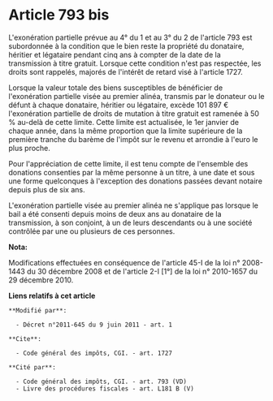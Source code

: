 # Article 793 bis

L'exonération partielle prévue au 4° du 1 et au 3° du 2 de l'article 793 est subordonnée à la condition que le bien reste la
propriété du donataire, héritier et légataire pendant cinq ans à compter de la date de la transmission à titre gratuit.
Lorsque cette condition n'est pas respectée, les droits sont rappelés, majorés de l'intérêt de retard visé à l'article 1727. 

Lorsque la valeur totale des biens susceptibles de bénéficier de l'exonération partielle visée au premier alinéa, transmis
par le donateur ou le défunt à chaque donataire, héritier ou légataire, excède 101 897 € l'exonération partielle de droits de
mutation à titre gratuit est ramenée à 50 % au-delà de cette limite. Cette limite est actualisée, le 1er janvier de chaque
année, dans la même proportion que la limite supérieure de la première tranche du barème de l'impôt sur le revenu et arrondie
à l'euro le plus proche. 

Pour l'appréciation de cette limite, il est tenu compte de l'ensemble des donations consenties par la même personne à un
titre, à une date et sous une forme quelconques à l'exception des donations passées devant notaire depuis plus de six ans. 

L'exonération partielle visée au premier alinéa ne s'applique pas lorsque le bail a été consenti depuis moins de deux ans au
donataire de la transmission, à son conjoint, à un de leurs descendants ou à une société contrôlée par une ou plusieurs de
ces personnes.

**Nota:**

Modifications effectuées en conséquence de l'article 45-I de la loi n° 2008-1443 du 30 décembre 2008 et de l'article 2-I [1°]
de la loi n° 2010-1657 du 29 décembre 2010.

**Liens relatifs à cet article**

	**Modifié par**:

	  - Décret n°2011-645 du 9 juin 2011 - art. 1

	**Cite**:

	  - Code général des impôts, CGI. - art. 1727

	**Cité par**:

	  - Code général des impôts, CGI. - art. 793 (VD)
	  - Livre des procédures fiscales - art. L181 B (V)
